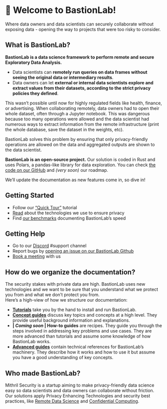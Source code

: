 # 👋 Welcome to BastionLab!

Where data owners and data scientists can securely collaborate without exposing data - opening the way to projects that were too risky to consider. 

## What is BastionLab?

**BastionLab is a data science framework to perform remote and secure Exploratory Data Analysis.**

- Data scientists can **remotely run queries on data frames without seeing the original data or intermediary results**.
- Data owners can let **external or internal data scientists explore and extract values from their datasets, according to the strict privacy policies they defined**.

This wasn’t possible until now for highly regulated fields like health, finance, or advertising. When collaborating remotely, data owners had to open their whole dataset, often through a Jupyter notebook. This was dangerous because too many operations were allowed and the data scientist had numerous ways to extract information from the remote infrastructure (print the whole database, save the dataset in the weights, etc).

BastionLab solves this problem by ensuring that only privacy-friendly operations are allowed on the data and aggregated outputs are shown to the data scientist. 

**BastionLab is an open-source project.** Our solution is coded in Rust and uses Polars, a pandas-like library for data exploration. You can check [the code on our GitHub](https://github.com/mithril-security/bastionlab/) and *(very soon)* our roadmap. 

We’ll update the documentation as new features come in, so dive in!

## Getting Started

- Follow our [“Quick Tour”](https://bastionlab.readthedocs.io/en/latest/docs/quick-tour/quick-tour/) tutorial
- [Read](https://bastionlab.readthedocs.io/en/latest/docs/concept-guides/threat_model/) about the technologies we use to ensure privacy
- Find [our benchmarks](https://bastionlab.readthedocs.io/en/latest/docs/reference-guides/benchmarks/polars/) documenting BastionLab’s speed

## Getting Help

- Go to our [Discord](https://discord.com/invite/TxEHagpWd4) #support channel
- Report bugs by [opening an issue on our BastionLab Github](https://github.com/mithril-security/bastionlab/issues)
- [Book a meeting](https://calendly.com/contact-mithril-security/15mins?month=2022-11) with us

## How do we organize the documentation?

The security stakes with private data are high. BastionLab uses new technologies and we want to be sure that you understand what we protect you from and what we don’t protect you from.
<br>
Here’s a high-view of how we structure our documentation:

- **[Tutorials](https://bastionlab.readthedocs.io/en/latest/docs/quick-tour/quick-tour/)** take you by the hand to install and run BastionLab. 
- **[Concept guides](https://bastionlab.readthedocs.io/en/latest/docs/concept-guides/confidential_computing/)** discuss key topics and concepts at a high level. They provide useful background information and explanations.
- **| *Coming soon* | How-to guides** are recipes. They guide you through the steps involved in addressing key problems and use cases. They are more advanced than tutorials and assume some knowledge of how BastionLab works.
- **[Advanced guides](https://bastionlab.readthedocs.io/en/latest/docs/reference-guides/deployment/on_premise/)** contain technical references for BastionLab’s machinery. They describe how it works and how to use it but assume you have a good understanding of key concepts.

## Who made BastionLab?
Mithril Security is a startup aiming to make privacy-friendly data science easy so data scientists and data owners can collaborate without friction. Our solutions apply Privacy Enhancing Technologies and security best practices, like [Remote Data Science](https://bastionlab.readthedocs.io/en/latest/docs/concept-guides/remote_data_science/) and [Confidential Computing](docs/docs/concept-guides/confidential_computing.md).